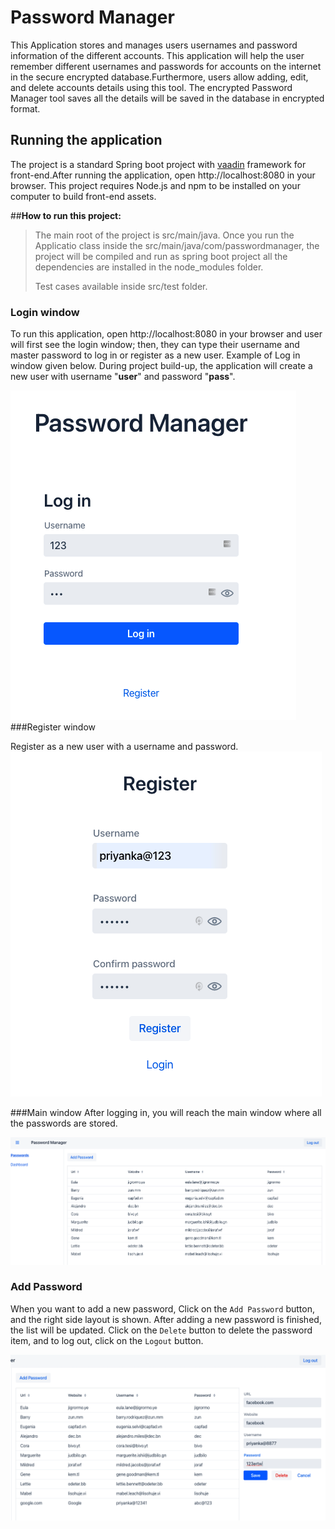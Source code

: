 # Password Manager

This Application stores and manages users usernames and password information of the
different accounts. This application will help the user remember different usernames and
passwords for accounts on the internet in the secure encrypted database.Furthermore,
users allow adding, edit, and delete accounts details using this tool.
The encrypted Password Manager tool saves all the details will be saved in the
database in encrypted format.

## Running the application

The project is a standard Spring boot project with [vaadin](https://vaadin.com/) framework for front-end.After running the application, open http://localhost:8080 in your browser.
This project requires Node.js and npm to be installed on your computer to build front-end assets.



##**How to run this project:**
>The main root of the project is src/main/java. 
> Once you run the Applicatio class inside the src/main/java/com/passwordmanager, the project will be compiled and run as spring boot project 
> all the dependencies are installed in the node_modules folder.
>
> Test cases available inside src/test folder.

### Login window
To run this application, open http://localhost:8080 in your browser and user will first see the login window; then, they can type their username and master password to log in or register as a new user. Example  of Log in window given below.
During project build-up, the application will create a new user with username "**user**" and password "**pass**".

![](readme-assets/login.png)
###Register window

 Register as a  new user with a username and password.
![](readme-assets/register.png)

###Main window
After logging in, you will reach the main window where all the passwords are stored. 

![](readme-assets/main-window.png)

### Add Password 
When you want to add a new password, Click on the `Add Password` button, and the right side layout is shown. After adding a new password is finished, the list will be updated. Click on the `Delete` button to delete the password item, and to log out, click on the `Logout` button.

![](readme-assets/add-password.png)